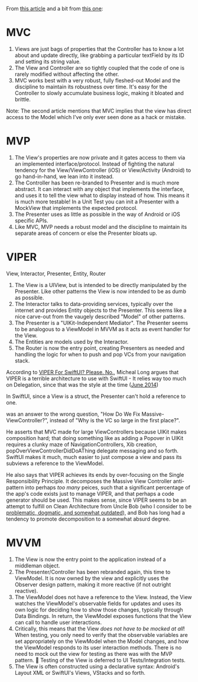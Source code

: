 
From [this article](https://academy.realm.io/posts/eric-maxwell-mvc-mvp-and-mvvm-on-android/) and a bit from [this one](https://www.guru99.com/mvc-vs-mvvm.html):

# MVC
1. Views are just bags of properties that the Controller has to know a lot about and update directly, like grabbing a particular textField by its ID and setting its string value.
2. The View and Controller are so tightly coupled that the code of one is rarely modified without affecting the other.
3. MVC works best with a very robust, fully fleshed-out Model and the discipline to maintain its robustness over time. It's easy for the Controller to slowly accumulate business logic, making it bloated and brittle.

Note: The second article mentions that MVC implies that the view has direct access to the Model which I've only ever seen done as a hack or mistake.

# MVP
1. The View's properties are now private and it gates access to them via an implemented interface/protocol. Instead of fighting the natural tendency for the View/ViewController (iOS) or View/Activity (Android) to go hand-in-hand, we lean into it instead.
2. The Controller has been re-branded to Presenter and is much more abstract. It can interact with any object that implements the interface, and uses it to tell the view what to display instead of how. This means it is much more testable! In a Unit Test you can init a Presenter with a MockView that implements the expected protocol.
3. The Presenter uses as little as possible in the way of Android or iOS specific APIs.
4. Like MVC, MVP needs a robust model and the discipline to maintain its separate areas of concern or else the Presenter bloats up.

# VIPER
View, Interactor, Presenter, Entity, Router
1. The View is a UIView, but is intended to be directly manipulated by the Presenter. Like other patterns the View is now intended to be as dumb as possible. 
2. The Interactor talks to data-providing services, typically over the internet and provides Entity objects to the Presenter. This seems like a nice carve-out from the vaugely described "Model" of other patterns. 
3. The Presenter is a "UIKit-Independent Mediator". The Presenter seems to be analogous to a ViewModel in MVVM as it acts as event handler for the View.
4. The Entities are models used by the Interactor.
5. The Router is now the entry point, creating Presenters as needed and handling the logic for when to push and pop VCs from your navigation stack.

According to [VIPER For SwiftUI? Please. No.](https://betterprogramming.pub/viper-for-swiftui-please-no-ee61ce99694c), Micheal Long argues that VIPER is a terrible architecture to use with SwiftUI - It relies way too much on Delegation, since that was the style at the time ([June 2014](https://www.objc.io/issues/13-architecture/viper/))

In SwiftUI, since a View is a struct, the Presenter can't hold a reference to one.



 was an answer to the wrong question, "How Do We Fix Massive-ViewController?", instead of "Why is the VC so large in the first place?".

He asserts that MVC made for large ViewControllers because UIKit makes composition hard; that doing something like as adding a Popover in UIKit requires a clunky maze of NavigationControllers, Xib creation, popOverViewControllerDidDoAThing delegate messaging and so forth. SwiftUI makes it much, much easier to just compose a view and pass its subviews a reference to the ViewModel.

He also says that VIPER achieves its ends by over-focusing on the Single Responsibility Principle. It decomposes the Massive View Controller anti-pattern into perhaps _too many_ peices, such that a significant percentage of the app's code exists just to manage VIPER, and that perhaps a code generator should be used. This makes sense, since VIPER seems to be an attempt to fulfill on Clean Architecture from Uncle Bob (who I consider to be [problematic, dogmatic, and somewhat outdated](https://scotthmccoy.github.io/2023/12/27/uncle-bob-considered-harmful.html)), and Bob has long had a tendency to promote decomposition to a somewhat absurd degree.





# MVVM
1. The View is now the entry point to the application instead of a middleman object.
2. The Presenter/Controller has been rebranded again, this time to ViewModel. It is now owned by the view and explicitly uses the Observer design pattern, making it more reactive (if not outright reactive).
3. The ViewModel does not have a reference to the View. Instead, the View watches the ViewModel's observable fields for updates and uses its own logic for deciding how to show those changes, typically through Data Bindings. In return, the ViewModel exposes functions that the View can call to handle user interactions.
4. Critically, this means that the View *does not have to be mocked at all*! When testing, you only need to verify that the observable variables are set appropriately on the ViewModel when the Model changes, and how the ViewModel responds to its user interaction methods. There is no need to mock out the view for testing as there was with the MVP pattern. 🤯 Testing of the View is deferred to UI Tests/Integration tests.
5. The View is often constructed using a declarative syntax: Android's Layout XML or SwiftUI's Views, VStacks and so forth.






